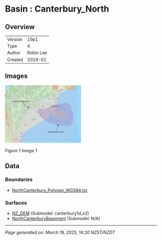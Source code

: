 # Basin : Canterbury_North

## Overview
|         |                     |
|---------|---------------------|
| Version | 19p1           |
| Type    | 4        |
| Author  | Robin Lee            |
| Created | 2019-01           |


## Images
<a href="../images/basins/canterbury_region.png"><img src="../images/basins/canterbury_region.png" width="50%"></a>

*Figure 1 Image 1*


## Data
### Boundaries
- [NorthCanterbury_Polygon_WGS84.txt](https://github.com/ucgmsim/Velocity-Model/tree/main/Data/SI_BASINS/NorthCanterbury_Polygon_WGS84.txt)

### Surfaces
- [NZ_DEM](https://github.com/ucgmsim/Velocity-Model/tree/main/Data/DEM/NZ_DEM_HD.in) (Submodel: canterbury1d_v2)
- [NorthCanterburyBasement](https://github.com/ucgmsim/Velocity-Model/tree/main/Data/SI_BASINS/NorthCanterbury_Basement_WGS84_v0p0.in) (Submodel: N/A)

---
*Page generated on: March 19, 2025, 14:20 NZST/NZDT*
